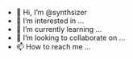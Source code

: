 - 👋 Hi, I’m @synthsizer
- 👀 I’m interested in ...
- 🌱 I’m currently learning ...
- 💞️ I’m looking to collaborate on ...
- 📫 How to reach me ...

<!---
synthsizer/synthsizer is a ✨ special ✨ repository because its `README.md` (this file) appears on your GitHub profile.
You can click the Preview link to take a look at your changes.
--->
